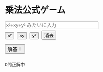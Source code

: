 <!DOCTYPE html>
<html lang="ja">
<head>
  <meta charset="UTF-8">
  <title>乗法公式ゲーム (ax±by)²</title>
  <style>
    body { font-family: Arial; padding: 20px; }
    input[type="text"] { width: 300px; font-size: 16px; }
    button { font-size: 16px; margin: 5px 5px 10px 0; }
  </style>
</head>
<body>
  <h1>乗法公式ゲーム</h1>
  <div id="question"></div>
  <input type="text" id="answer" placeholder="x²+xy+y² みたいに入力">
  <br>
  <div>
    <!-- 項目入力用ボタン -->
    <button onclick="addTerm('x²')">x²</button>
    <button onclick="addTerm('xy')">xy</button>
    <button onclick="addTerm('y²')">y²</button>
    <button onclick="clearInput()">消去</button>
  </div>
  <button onclick="checkAnswer()">解答！</button>
  <p id="result"></p>
  <p id="score">0問正解中</p>

  <script>
    let questionCount = 0;
    let correctCount = 0;
    let a, b, plus, correctExpansion;

    function generateQuestion() {
      const type = Math.floor(Math.random() * 3); // 0〜2まで対応に変更

      if (type === 0) {
        // (ax±by)²
        a = Math.floor(Math.random() * 10) + 1;
        b = Math.floor(Math.random() * 10) + 1;
        plus = Math.random() < 0.5;

        const operator = plus ? "+" : "-";
        document.getElementById("question").textContent =
          `Q${questionCount + 1}: ( ${a}x ${operator} ${b}y )² を展開して！`;

        if (plus) {
          correctExpansion = `${a*a}x²+${2*a*b}xy+${b*b}y²`;
        } else {
          correctExpansion = `${a*a}x²-${2*a*b}xy+${b*b}y²`;
        }
      } else if (type === 1) {
        // (ax±by)(cx±dy)
        a = Math.floor(Math.random() * 10) + 1;
        b = Math.floor(Math.random() * 10) + 1;
        const c = Math.floor(Math.random() * 10) + 1;
        const d = Math.floor(Math.random() * 10) + 1;
        plus = Math.random() < 0.5;

        const operator1 = Math.random() < 0.5 ? "+" : "-";
        const operator2 = Math.random() < 0.5 ? "+" : "-";
        document.getElementById("question").textContent =
          `Q${questionCount + 1}: ( ${a}x ${operator1} ${b}y )( ${c}x ${operator2} ${d}y ) を展開して！`;

        const ac = a * c;
        const ad = a * d;
        const bc = b * c;
        const bd = b * d;

        const middleTerm = (plus ? 1 : -1) * ad + (plus ? 1 : -1) * bc;
        const signMiddle = middleTerm >= 0 ? "+" : "-";
        const absMiddle = Math.abs(middleTerm);

        correctExpansion = `${ac}x²${signMiddle}${absMiddle}xy${(plus ? "+" : "-")}${bd}y²`;
      } 
        
      }
    }

    function checkAnswer() {
      const userAnswer = document.getElementById("answer").value.replace(/\s+/g, "");
      const result = document.getElementById("result");

      if (userAnswer === correctExpansion) {
        result.textContent = "正解！";
        correctCount++;
      } else {
        result.textContent = `不正解。正解は ${correctExpansion}`;
      }

      questionCount++;
      document.getElementById("score").textContent = `${questionCount}問中 ${correctCount}問正解`;

      if (questionCount >= 10) {
        showResult();
      } else {
        document.getElementById("answer").value = "";
        generateQuestion();
      }
    }

    function showResult() {
      const accuracy = (correctCount / 10) * 100;
      if (confirm(`お疲れさま！\n正答数：${correctCount}/10\n正答率：${accuracy.toFixed(1)}%\nもう一度挑戦しますか？`)) {
        questionCount = 0;
        correctCount = 0;
        document.getElementById("answer").value = "";
        document.getElementById("result").textContent = "";
        document.getElementById("score").textContent = "0問正解中";
        generateQuestion();
      } else {
        alert("また遊んでね！");
      }
    }

    function addTerm(term) {
      const input = document.getElementById("answer");
      input.value += term;
      input.focus();
    }

    function clearInput() {
      document.getElementById("answer").value = "";
      document.getElementById("answer").focus();
    }

    generateQuestion();
  </script>
</body>
</html>
